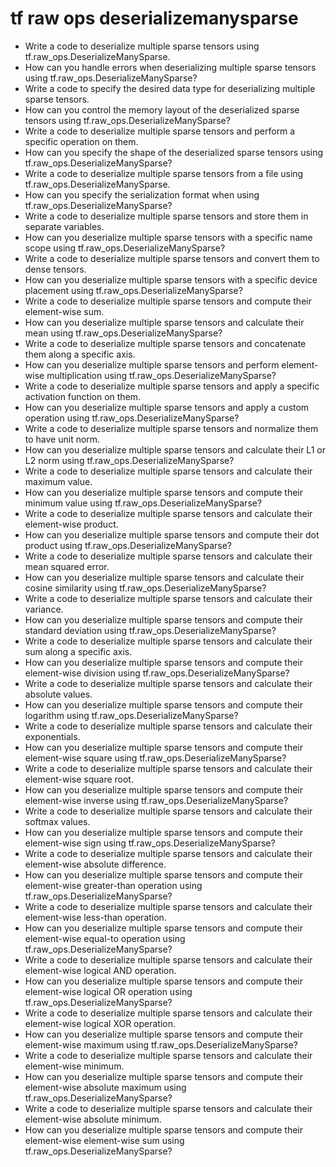 # tf raw ops deserializemanysparse

- Write a code to deserialize multiple sparse tensors using tf.raw_ops.DeserializeManySparse.
- How can you handle errors when deserializing multiple sparse tensors using tf.raw_ops.DeserializeManySparse?
- Write a code to specify the desired data type for deserializing multiple sparse tensors.
- How can you control the memory layout of the deserialized sparse tensors using tf.raw_ops.DeserializeManySparse?
- Write a code to deserialize multiple sparse tensors and perform a specific operation on them.
- How can you specify the shape of the deserialized sparse tensors using tf.raw_ops.DeserializeManySparse?
- Write a code to deserialize multiple sparse tensors from a file using tf.raw_ops.DeserializeManySparse.
- How can you specify the serialization format when using tf.raw_ops.DeserializeManySparse?
- Write a code to deserialize multiple sparse tensors and store them in separate variables.
- How can you deserialize multiple sparse tensors with a specific name scope using tf.raw_ops.DeserializeManySparse?
- Write a code to deserialize multiple sparse tensors and convert them to dense tensors.
- How can you deserialize multiple sparse tensors with a specific device placement using tf.raw_ops.DeserializeManySparse?
- Write a code to deserialize multiple sparse tensors and compute their element-wise sum.
- How can you deserialize multiple sparse tensors and calculate their mean using tf.raw_ops.DeserializeManySparse?
- Write a code to deserialize multiple sparse tensors and concatenate them along a specific axis.
- How can you deserialize multiple sparse tensors and perform element-wise multiplication using tf.raw_ops.DeserializeManySparse?
- Write a code to deserialize multiple sparse tensors and apply a specific activation function on them.
- How can you deserialize multiple sparse tensors and apply a custom operation using tf.raw_ops.DeserializeManySparse?
- Write a code to deserialize multiple sparse tensors and normalize them to have unit norm.
- How can you deserialize multiple sparse tensors and calculate their L1 or L2 norm using tf.raw_ops.DeserializeManySparse?
- Write a code to deserialize multiple sparse tensors and calculate their maximum value.
- How can you deserialize multiple sparse tensors and compute their minimum value using tf.raw_ops.DeserializeManySparse?
- Write a code to deserialize multiple sparse tensors and calculate their element-wise product.
- How can you deserialize multiple sparse tensors and compute their dot product using tf.raw_ops.DeserializeManySparse?
- Write a code to deserialize multiple sparse tensors and calculate their mean squared error.
- How can you deserialize multiple sparse tensors and calculate their cosine similarity using tf.raw_ops.DeserializeManySparse?
- Write a code to deserialize multiple sparse tensors and calculate their variance.
- How can you deserialize multiple sparse tensors and compute their standard deviation using tf.raw_ops.DeserializeManySparse?
- Write a code to deserialize multiple sparse tensors and calculate their sum along a specific axis.
- How can you deserialize multiple sparse tensors and compute their element-wise division using tf.raw_ops.DeserializeManySparse?
- Write a code to deserialize multiple sparse tensors and calculate their absolute values.
- How can you deserialize multiple sparse tensors and compute their logarithm using tf.raw_ops.DeserializeManySparse?
- Write a code to deserialize multiple sparse tensors and calculate their exponentials.
- How can you deserialize multiple sparse tensors and compute their element-wise square using tf.raw_ops.DeserializeManySparse?
- Write a code to deserialize multiple sparse tensors and calculate their element-wise square root.
- How can you deserialize multiple sparse tensors and compute their element-wise inverse using tf.raw_ops.DeserializeManySparse?
- Write a code to deserialize multiple sparse tensors and calculate their softmax values.
- How can you deserialize multiple sparse tensors and compute their element-wise sign using tf.raw_ops.DeserializeManySparse?
- Write a code to deserialize multiple sparse tensors and calculate their element-wise absolute difference.
- How can you deserialize multiple sparse tensors and compute their element-wise greater-than operation using tf.raw_ops.DeserializeManySparse?
- Write a code to deserialize multiple sparse tensors and calculate their element-wise less-than operation.
- How can you deserialize multiple sparse tensors and compute their element-wise equal-to operation using tf.raw_ops.DeserializeManySparse?
- Write a code to deserialize multiple sparse tensors and calculate their element-wise logical AND operation.
- How can you deserialize multiple sparse tensors and compute their element-wise logical OR operation using tf.raw_ops.DeserializeManySparse?
- Write a code to deserialize multiple sparse tensors and calculate their element-wise logical XOR operation.
- How can you deserialize multiple sparse tensors and compute their element-wise maximum using tf.raw_ops.DeserializeManySparse?
- Write a code to deserialize multiple sparse tensors and calculate their element-wise minimum.
- How can you deserialize multiple sparse tensors and compute their element-wise absolute maximum using tf.raw_ops.DeserializeManySparse?
- Write a code to deserialize multiple sparse tensors and calculate their element-wise absolute minimum.
- How can you deserialize multiple sparse tensors and compute their element-wise element-wise sum using tf.raw_ops.DeserializeManySparse?